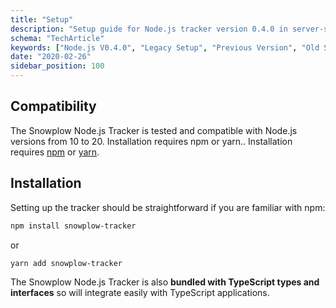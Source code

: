 ```yaml
---
title: "Setup"
description: "Setup guide for Node.js tracker version 0.4.0 in server-side JavaScript applications."
schema: "TechArticle"
keywords: ["Node.js V0.4.0", "Legacy Setup", "Previous Version", "Old Setup", "Deprecated Setup", "Legacy Installation"]
date: "2020-02-26"
sidebar_position: 100
---
```


## Compatibility

The Snowplow Node.js Tracker is tested and compatible with Node.js versions from 10 to 20. Installation requires npm or yarn.. Installation requires [npm](https://www.npmjs.org/) or [yarn](https://yarnpkg.com/).

## Installation

Setting up the tracker should be straightforward if you are familiar with npm:

```bash
npm install snowplow-tracker
```

or

```bash
yarn add snowplow-tracker
```

The Snowplow Node.js Tracker is also **bundled with TypeScript types and interfaces** so will integrate easily with TypeScript applications.
